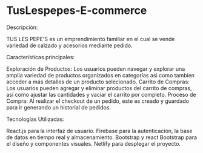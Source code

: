 # TusLespepes-E-commerce

Descripción:

TUS LES PEPE'S es un emprendimiento familiar en el cual se vende variedad de calzado y acesorios mediante pedido.

Características principales:

Exploración de Productos: Los usuarios pueden navegar y explorar una amplia variedad de productos organizados en categorías asi como tambien acceder a más detalles de un producto selecionado.
Carrito de Compras: Los usuarios pueden agregar y eliminar productos del carrito de compras, así como ajustar las cantidades y vaciar el carrito por completo.
Proceso de Compra: Al realizar el checkout de un pedido, este es creado y guardado para ir generando un historial de pedidos.

Tecnologías Utilizadas:

React.js para la interfaz de usuario.
Firebase para la autenticación, la base de datos en tiempo real y almacenamiento.
Bootstrap y react Bootstrap para el diseño y componentes visuales.
Netlify para desplegar el proyecto.
